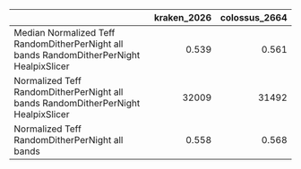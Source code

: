 |                                                                                          |   kraken_2026 |   colossus_2664 |
|:-----------------------------------------------------------------------------------------|--------------:|----------------:|
| Median Normalized Teff RandomDitherPerNight all bands RandomDitherPerNight HealpixSlicer |         0.539 |           0.561 |
| Normalized Teff RandomDitherPerNight all bands RandomDitherPerNight HealpixSlicer        |     32009     |       31492     |
| Normalized Teff RandomDitherPerNight all bands                                           |         0.558 |           0.568 |
